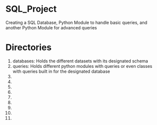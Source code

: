 # SQL_Project
Creating a SQL Database, Python Module to handle basic queries, and another Python Module for advanced queries

# Directories
1. databases: Holds the different datasets with its designated schema
2. queries: Holds different python modules with queries or even classes with queries built in for the designated database
3. 
4. 
5. 
6. 
7. 
8. 
9. 
10. 
11. 